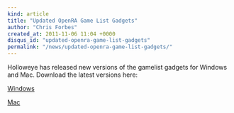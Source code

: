 ```yaml
---
kind: article
title: "Updated OpenRA Game List Gadgets"
author: "Chris Forbes"
created_at: 2011-11-06 11:04 +0000
disqus_id: "updated-openra-game-list-gadgets"
permalink: "/news/updated-openra-game-list-gadgets/"
---
```


Holloweye has released new versions of the gamelist gadgets for Windows and Mac. Download the latest versions here:

[Windows](https://github.com/Holloweye/OpenRA-Gadget-for-Windows-7-Vista/downloads)

[Mac](https://github.com/Holloweye/OpenRA-Widget-for-MacOSX/downloads)